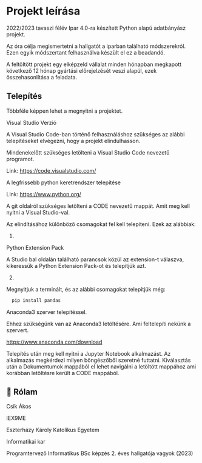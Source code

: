 # Projekt leírása

2022/2023 tavaszi félév Ipar 4.0-ra készített Python alapú adatbányász projekt.

Az óra célja megismertetni a hallgatót a iparban található módszerekról. Ezen egyik módszertant felhasználva készült el ez a beadandó.



A feltöltött projekt egy elképzeld vállalat minden hónapban megkapott következő 12 hónap gyártási előrejelzését veszi alapúl, ezek összehasonlítása a feladata. 



## Telepítés

Többféle képpen lehet a megnyitni a projektet.

Visual Studio Verzió

A Visual Studio Code-ban történő felhasználáshoz szükséges az alábbi telepítéseket elvégezni, hogy a projekt elindulhasson. 

Mindenekelőtt szükséges letölteni a Visual Studio Code nevezetű programot. 

Link:
https://code.visualstudio.com/

A legfrissebb python keretrendszer telepítése

Link: https://www.python.org/

A git oldalról szükséges letölteni a CODE nevezetű mappát. Amit meg kell nyitni a Visual Studio-val.

Az elindításához különböző csomagokat fel kell telepíteni. Ezek az alábbiak:

1. 

Python Extension Pack

A Studio bal oldalán található parancsok közül az extension-t válaszva, kikeressük a Python Extension Pack-ot és telepítjük azt.


2. 

Megnyitjuk a terminált, és az alábbi csomagokat telepítjük még:

```bash
  pip install pandas
```
    

Anaconda3 szerver telepítéssel.

Ehhez szükségünk van az Anaconda3 letöltésére. Ami feltelepíti nekünk a szervert. 

https://www.anaconda.com/download

Telepítés után meg kell nyitni a Jupyter Notebook alkalmazást.
Az alkalmazás megkérdezi milyen böngészőből szeretné futtatni. 
Kiválasztás után a Dokumentumok mappából el lehet navigálni a letöltött mappához ami korábban letöltésre került a CODE mappából.

## 🚀 Rólam

Csík Ákos

IEX9ME

Eszterházy Károly Katolikus Egyetem 

Informatikai kar

Programtervező Informatikus BSc képzés 2. éves hallgatója vagyok (2023)




